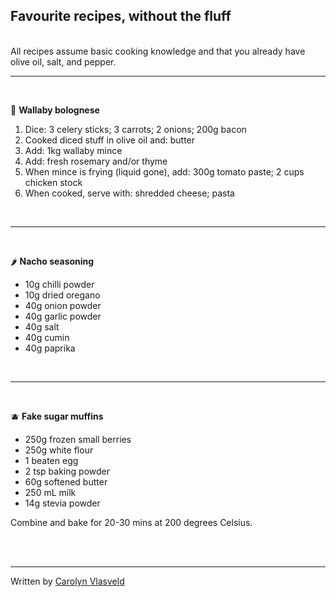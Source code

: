 ## Favourite recipes, without the fluff
\
All recipes assume basic cooking knowledge and that you already have olive oil, salt, and pepper.

---
<br>

🍝 **Wallaby bolognese**

1. Dice: 3 celery sticks; 3 carrots; 2 onions; 200g bacon
2. Cooked diced stuff in olive oil and: butter
3. Add: 1kg wallaby mince
4. Add: fresh rosemary and/or thyme
5. When mince is frying (liquid gone), add: 300g tomato paste; 2 cups chicken stock
6. When cooked, serve with: shredded cheese; pasta

<br>

---

<br>

🌶️ **Nacho seasoning**

 - 10g chilli powder
 - 10g dried oregano
 - 40g onion powder
 - 40g garlic powder
 - 40g salt
 - 40g cumin
 - 40g paprika

<br>

---

<br>

🫐 **Fake sugar muffins**

 - 250g frozen small berries
 - 250g white flour
 - 1 beaten egg
 - 2 tsp baking powder
 - 60g softened butter
 - 250 mL milk
 - 14g stevia powder

Combine and bake for 20-30 mins at 200 degrees Celsius.

<br><br>




---

Written by [Carolyn Vlasveld](https://carolynvlasveld.github.io/)
